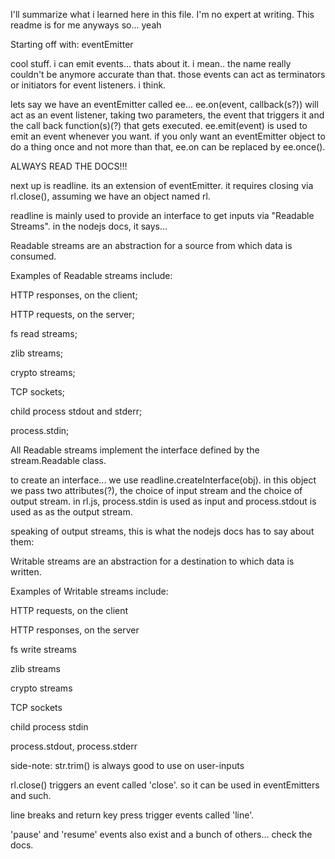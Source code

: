 I'll summarize what i learned here in this file.
I'm no expert at writing. This readme is for me anyways so... yeah

Starting off with: eventEmitter

cool stuff. i can emit events... thats about it. i mean.. the name really couldn't be anymore accurate than that. those events can act as terminators or initiators for event listeners. i think.

lets say we have an eventEmitter called ee... ee.on(event, callback(s?)) will act as an event listener, taking two parameters, the event that triggers it and the call back function(s)(?) that gets executed. ee.emit(event) is used to emit an event whenever you want. if you only want an eventEmitter object to do a thing once and not more than that, ee.on can be replaced by ee.once().

ALWAYS READ THE DOCS!!!

next up is readline. its an extension of eventEmitter. it requires closing via rl.close(), assuming we have an object named rl.

readline is mainly used to provide an interface to get inputs via "Readable Streams". in the nodejs docs, it says...

Readable streams are an abstraction for a source from which data is consumed.

Examples of Readable streams include:

HTTP responses, on the client;

HTTP requests, on the server;

fs read streams;

zlib streams;

crypto streams;

TCP sockets;

child process stdout and stderr;

process.stdin;

All Readable streams implement the interface defined by the stream.Readable class.

to create an interface... we use readline.createInterface(obj). in this object we pass two attributes(?), the choice of input stream and the choice of output stream. in rl.js, process.stdin is used as input and process.stdout is used as as the output stream.

speaking of output streams, this is what the nodejs docs has to say about them:

Writable streams are an abstraction for a destination to which data is written.

Examples of Writable streams include:


HTTP requests, on the client

HTTP responses, on the server

fs write streams

zlib streams

crypto streams

TCP sockets

child process stdin

process.stdout, process.stderr

side-note: str.trim() is always good to use on user-inputs

rl.close() triggers an event called 'close'. so it can be used in eventEmitters and such.

line breaks and return key press trigger events called 'line'. 

'pause' and 'resume' events also exist and a bunch of others... check the docs.


